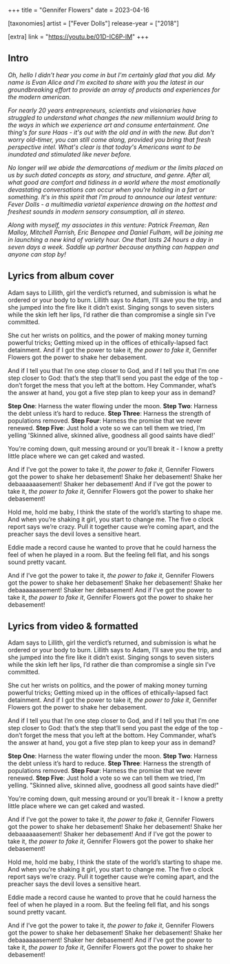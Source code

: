 +++
title = "Gennifer Flowers"
date = 2023-04-16

[taxonomies]
artist = ["Fever Dolls"]
release-year = ["2018"]

[extra]
link = "https://youtu.be/01D-IC6P-lM"
+++

## Intro

*Oh, hello I didn't hear you come in but I'm certainly glad that you did.
My name is Evan Alice and I'm excited to share with you the latest in our groundbreaking effort to provide an array of products and experiences for the modern american.*

*For nearly 20 years entrepreneurs, scientists and visionaries have struggled to understand what changes the new millennium would bring to the ways in which we experience art and consume entertainment.
One thing's for sure Haas - it's out with the old and in with the new.
But don't worry old-timer, you can still come along, provided you bring that fresh perspective intel. What's clear is that today's Americans want to be inundated and stimulated like never before.*

<span class="l1">*No longer will we abide the demarcations of medium or the limits placed on us by such dated concepts as story, and structure, and genre.*</span>
*After all, what good are comfort and tidiness in a world where the most emotionally devastating conversations can occur when you're holding in a fart or something.
It's in this spirit that I'm proud to announce our latest venture: Fever Dolls -
a multimedia varietal experience drawing on the hottest and freshest sounds in modern sensory consumption, all in stereo.*

*Along with myself, my associates in this venture:
Patrick Freeman, Ren Malloy, Mitchell Parrish, Eric Benopee and Daniel Fulham,
will be joining me in launching a new kind of variety hour.
One that lasts 24 hours a day in seven days a week.
Saddle up partner because anything can happen and anyone can stop by!*

## Lyrics from album cover

Adam says to Lillith, girl the verdict’s
returned, and submission is what he
ordered or your body to burn. Lillith
says to Adam, I’ll save you the trip, and
she jumped into the fire like it didn’t
exist. Singing songs to seven sisters
while the skin left her lips, I’d rather
die than compromise a single sin I’ve
committed.

She cut her wrists on politics, and the
power of making money turning
powerful tricks; Getting mixed up in
the offices of ethically-lapsed fact
detainment. And if I got the power to
take it, *the power to fake it*, Gennifer
Flowers got the power to shake her
debasement.

And if I tell you that I’m one step closer
to God, and if I tell you that I’m one
step closer to God: that’s the step that’ll
send you past the edge of the top -
don’t forget the mess that you left at
the bottom. Hey Commander, what’s
the answer at hand, you got a five step
plan to keep your ass in demand?

**Step One**: Harness the water flowing
under the moon. **Step Two**: Harness
the debt unless it’s hard to reduce. **Step
Three**: Harness the strength of
populations removed. **Step Four**:
Harness the promise that we never
renewed. **Step Five**: Just hold a vote so
we can tell them we tried, I’m yelling
'Skinned alive, skinned alive, goodness
all good saints have died!'

You’re coming down, quit messing around
or you’ll break it - I know a pretty little place
where we can get caked and wasted.

And if I’ve got the power to take it, *the power to fake it*,
Gennifer Flowers got the power to shake her debasement!
Shake her debasement!
Shake her debaaaaaasement!
Shaker her debasement!
And if I’ve got the power to take it, *the power to fake it*,
Gennifer Flowers got the power to shake her debasement!

Hold me, hold me baby, I think the state of
the world’s starting to shape me. And when
you’re shaking it girl, you start to change
me. The five o clock report says we’re crazy.
Pull it together cause we’re coming apart,
and the preacher says the devil loves a
sensitive heart.

Eddie made a record cause he wanted to
prove that he could harness the feel of
when he played in a room. But the feeling
fell flat, and his songs sound pretty vacant.

And if I’ve got the power to take it, *the power to fake it*,
Gennifer Flowers got the power to shake her debasement!
Shake her debasement!
Shake her debaaaaaasement!
Shaker her debasement!
And if I’ve got the power to take it, *the power to fake it*,
Gennifer Flowers got the power to shake her debasement!

## Lyrics from video & formatted

Adam says to Lillith, girl the verdict’s returned,
and submission is what he ordered or your body to burn.
Lillith says to Adam, I’ll save you the trip,
and she jumped into the fire like it didn’t exist.
Singing songs to seven sisters while the skin left her lips,
I’d rather die than compromise a single sin I’ve committed.

She cut her wrists on politics,
and the power of making money turning powerful tricks;
Getting mixed up in the offices of ethically-lapsed fact detainment.
And if I got the power to take it, *the power to fake it*,
Gennifer Flowers got the power to shake her debasement.

And if I tell you that I’m one step closer to God,
and if I tell you that I’m one step closer to God:
that’s the step that’ll send you past the edge of the top -
don’t forget the mess that you left at the bottom.
Hey Commander, what’s the answer at hand,
you got a five step plan to keep your ass in demand?

**Step One**: Harness the water flowing under the moon.
**Step Two**: Harness the debt unless it’s hard to reduce.
**Step Three**: Harness the strength of populations removed.
**Step Four**: Harness the promise that we never renewed.
**Step Five**: Just hold a vote so we can tell them we tried, I’m yelling.
"Skinned alive, skinned alive, goodness all good saints have died!"

You’re coming down,
quit messing around or you’ll break it -
I know a pretty little place where we can get caked and wasted.

And if I’ve got the power to take it, *the power to fake it*,
Gennifer Flowers got the power to shake her debasement!
Shake her debasement!
Shake her debaaaaaasement!
Shaker her debasement!
And if I’ve got the power to take it, *the power to fake it*,
Gennifer Flowers got the power to shake her debasement!

Hold me, hold me baby,
I think the state of the world’s starting to shape me.
And when you’re shaking it girl, you start to change me.
The five o clock report says we’re crazy.
Pull it together cause we’re coming apart,
and the preacher says the devil loves a sensitive heart.

Eddie made a record cause he wanted to prove
that he could harness the feel of when he played in a room.
But the feeling fell flat,
and his songs sound pretty vacant.

And if I’ve got the power to take it, *the power to fake it*,
Gennifer Flowers got the power to shake her debasement!
Shake her debasement!
Shake her debaaaaaasement!
Shaker her debasement!
And if I’ve got the power to take it, *the power to fake it*,
Gennifer Flowers got the power to shake her debasement!
